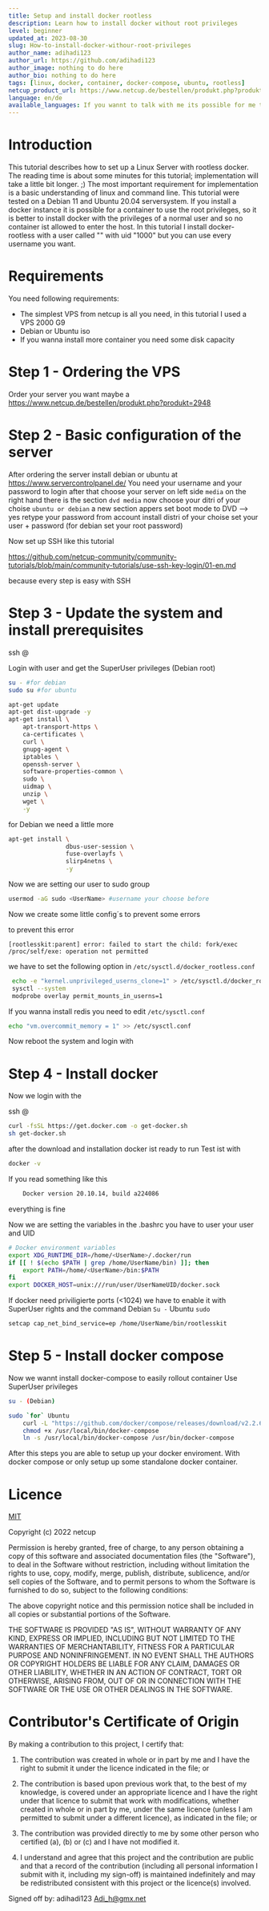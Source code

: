 ```yaml
---
title: Setup and install docker rootless
description: Learn how to install docker without root privileges
level: beginner
updated_at: 2023-08-30
slug: How-to-install-docker-withour-root-privileges
author_name: adihadi123
author_url: https://github.com/adihadi123
author_image: nothing to do here
author_bio: nothing to do here
tags: [linux, docker, container, docker-compose, ubuntu, rootless] 
netcup_product_url: https://www.netcup.de/bestellen/produkt.php?produkt=2963
language: en/de
available_languages: If you wannt to talk with me its possible for me to talk english but german is my native language
---
```



# Introduction

This tutorial describes how to set up a Linux Server with rootless docker. 
The reading time is about some minutes for this tutorial; implementation will take a little bit longer. ;)
The most important requirement for implementation is a basic understanding of linux and command line. This tutorial were tested on a Debian 11 and Ubuntu 20.04 serversystem.
If you install a docker instance it is possible for a container to use the root privileges, so it is better to install docker with the privileges of a normal user and so no container ist allowed to enter the host.
In this tutorial I install docker-rootless with a user called "<UserName>" with uid "1000" but you can use every username you want.

# Requirements

You need following requirements:

* The simplest VPS from netcup is all you need, in this tutorial I used a VPS 2000 G9
* Debian or Ubuntu iso
* If you wanna install more container you need some disk capacity

# Step 1 - Ordering the VPS

Order your server you want maybe a https://www.netcup.de/bestellen/produkt.php?produkt=2948

# Step 2 - Basic configuration of the server

After ordering the server install debian or ubuntu at https://www.servercontrolpanel.de/
You need your username and your password to login
after that choose your server 
on left side `media`
on the right hand there is the section `dvd media`
now choose your ditri of your choise `ubuntu or debian`
a new section appers
set boot mode to DVD  --> yes
retype your password from account
install distri of your choise set your user + password (for debian set your root password)

Now set up SSH like this tutorial

https://github.com/netcup-community/community-tutorials/blob/main/community-tutorials/use-ssh-key-login/01-en.md

because every step is easy with SSH

# Step 3 - Update the system and install prerequisites

ssh <UserName>@<YourServer>

Login with user
and get the SuperUser privileges (Debian root)

```bash
su - #for debian
sudo su #for ubuntu

apt-get update
apt-get dist-upgrade -y
apt-get install \
    apt-transport-https \
    ca-certificates \
    curl \
    gnupg-agent \
    iptables \
    openssh-server \
    software-properties-common \
    sudo \
    uidmap \
    unzip \
    wget \
    -y
```
for Debian we need a little more

```bash
apt-get install \
                dbus-user-session \
                fuse-overlayfs \
                slirp4netns \
                -y
```
Now we are setting our user to sudo group

```bash
usermod -aG sudo <UserName> #username your choose before
```
Now we create some little config´s to prevent some errors 

to prevent this error 

    [rootlesskit:parent] error: failed to start the child: fork/exec /proc/self/exe: operation not permitted

we have to set the following option in `/etc/sysctl.d/docker_rootless.conf`

```bash
 echo -e "kernel.unprivileged_userns_clone=1" > /etc/sysctl.d/docker_rootless.conf
 sysctl --system
 modprobe overlay permit_mounts_in_userns=1
```

If you wanna install redis you need to edit `/etc/sysctl.conf`

```bash
echo "vm.overcommit_memory = 1" >> /etc/sysctl.conf
```

Now reboot the system and login with <UserName>

# Step 4 - Install docker 
Now we login with the <Username> 

ssh <UserName>@<YourServer>

```bash
curl -fsSL https://get.docker.com -o get-docker.sh
sh get-docker.sh
```
after the download and installation docker ist ready to run
Test ist with

```bash
docker -v
```
If you read something like this 

```bash
    Docker version 20.10.14, build a224086
```
everything is fine

Now we are setting the variables in the .bashrc you have to user your user and UID
```bash
# Docker environment variables
export XDG_RUNTIME_DIR=/home/<UserName>/.docker/run
if [[ ! $(echo $PATH | grep /home/UserName/bin) ]]; then
    export PATH=/home/<UserName>/bin:$PATH
fi
export DOCKER_HOST=unix:///run/user/UserNameUID/docker.sock
```
If docker need priviligierte ports (<1024) we have to enable it with SuperUser rights and the command
Debian `Su -`
Ubuntu `sudo`
```bash
setcap cap_net_bind_service=ep /home/UserName/bin/rootlesskit
```
# Step 5 - Install docker compose

Now we wannt install docker-compose to easily rollout container 
Use SuperUser privileges
```bash
su - (Debian)

sudo `for` Ubuntu
    curl -L "https://github.com/docker/compose/releases/download/v2.2.6/docker-compose-$(uname -s)-$(uname -m)" -o /usr/local/bin/docker-compose
    chmod +x /usr/local/bin/docker-compose
    ln -s /usr/local/bin/docker-compose /usr/bin/docker-compose
```

After this steps you are able to setup up your docker enviroment. With docker compose or only setup up some standalone docker container.

# Licence
[MIT](https://github.com/netcup-community/community-tutorials/blob/main/LICENSE)

Copyright (c) 2022 netcup

Permission is hereby granted, free of charge, to any person obtaining a copy of this software and associated documentation files (the "Software"), to deal in the Software without restriction, including without limitation the rights to use, copy, modify, merge, publish, distribute, sublicence, and/or sell copies of the Software, and to permit persons to whom the Software is furnished to do so, subject to the following conditions:

The above copyright notice and this permission notice shall be included in all copies or substantial portions of the Software.

THE SOFTWARE IS PROVIDED "AS IS", WITHOUT WARRANTY OF ANY KIND, EXPRESS OR IMPLIED, INCLUDING BUT NOT LIMITED TO THE WARRANTIES OF MERCHANTABILITY, FITNESS FOR A PARTICULAR PURPOSE AND NONINFRINGEMENT. IN NO EVENT SHALL THE AUTHORS OR COPYRIGHT HOLDERS BE LIABLE FOR ANY CLAIM, DAMAGES OR OTHER LIABILITY, WHETHER IN AN ACTION OF CONTRACT, TORT OR OTHERWISE, ARISING FROM, OUT OF OR IN CONNECTION WITH THE SOFTWARE OR THE USE OR OTHER DEALINGS IN THE SOFTWARE.

# Contributor's Certificate of Origin
By making a contribution to this project, I certify that:

 1) The contribution was created in whole or in part by me and I have the right to submit it under the licence indicated in the file; or

 2) The contribution is based upon previous work that, to the best of my knowledge, is covered under an appropriate licence and I have the right under that licence to submit that work with modifications, whether created in whole or in part by me, under the same licence (unless I am permitted to submit under a different licence), as indicated in the file; or

 3) The contribution was provided directly to me by some other person who certified (a), (b) or (c) and I have not modified it.

 4) I understand and agree that this project and the contribution are public and that a record of the contribution (including all personal information I submit with it, including my sign-off) is maintained indefinitely and may be redistributed consistent with this project or the licence(s) involved.

Signed off by: adihadi123 <Adi_h@gmx.net>
